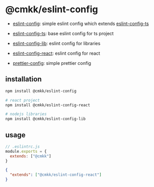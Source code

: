 # @cmkk/eslint-config

* [eslint-config](./packages/eslint-config/): simple eslint config which extends [eslint-config-ts](./packages/eslint-config-ts/)
* [eslint-config-ts](./packages/eslint-config-ts/): base eslint config for ts project
* [eslint-config-lib](./packages/eslint-config-lib/): eslint config for libraries
* [eslint-config-react](./packages/eslint-config-react/): eslint config for react

* [prettier-config](./packages/prettier-config/): simple prettier config

## installation

```bash
npm install @cmkk/eslint-config

# react project
npm install @cmkk/eslint-config-react

# nodejs libraries
npm install @cmkk/eslint-config-lib

```

## usage

```js
// .eslintrc.js
module.exports = {
  extends: ["@cmkk"]
}
```

```json
{
  "extends": ["@cmkk/eslint-config-react"]
}
```
